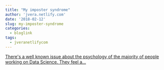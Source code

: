 ```yaml
---
title: "My imposter syndrome"
author: 'jvera.netlify.com'
date: '2018-02-12'
slug: my-imposter-syndrome
categories:
  - bloglink
tags:
  - jveranetlifycom
---
```


[There's a well known issue about the psychology of the majority of people working on Data Science. They feel a...<click to read more>](http://jvera.netlify.com/post/2018/02/12/my-imposter-syndrome/)

